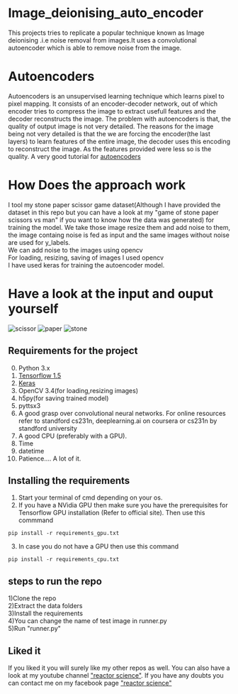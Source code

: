 # Image_deionising_auto_encoder
This projects tries to replicate a popular technique known as Image deionising .i.e noise removal from images.It uses a convolutional autoencoder which is able to remove noise from the image.
# Autoencoders
Autoencoders is an unsupervised learning technique which learns pixel to pixel mapping. It consists of an encoder-decoder network, out of which encoder tries to compress the image to extract usefull features and the decoder reconstructs the image.
The problem with autoencoders is that, the quality of output image is not very detailed. The reasons for the image being not very detailed is that the we are forcing the encoder(the last layers) to learn features of the entire image, the decoder uses this encoding to reconstruct the image. As the features provided were less so is the quality. 
A very good tutorial for <a href="https://www.youtube.com/watch?v=9zKuYvjFFS8&t=728s">autoencoders</a>
# How Does the approach work
I tool my stone paper scissor game dataset(Although I have provided the dataset in this repo but you can have a look at my "game of stone paper scissors vs man" if you want to know how the data was generated) for training the model. We take those image resize them and add noise to them, the image containg noise is fed as input and the same images without noise are used for y_labels.<br>
We can add noise to the images using opencv<br>
For loading, resizing, saving of images I used opencv<br>
I have used keras for training the autoencoder model.
# Have a look at the input and ouput yourself
![scissor](https://user-images.githubusercontent.com/24778913/45904332-5b914e80-be0a-11e8-9b47-c53eda638f92.png)
![paper](https://user-images.githubusercontent.com/24778913/45904370-6fd54b80-be0a-11e8-8596-f517879b74c4.png)
![stone](https://user-images.githubusercontent.com/24778913/45904389-84b1df00-be0a-11e8-8923-91d1934b17ae.png)

## Requirements for the project
0. Python 3.x
1. <a href="https://tensorflow.org">Tensorflow 1.5</a>
2. <a href="https://keras.io">Keras</a>
3. OpenCV 3.4(for loading,resizing images)
4. h5py(for saving trained model)
5. pyttsx3
6. A good grasp over convolutional neural networks. For online resources refer to standford cs231n, deeplearning.ai on coursera or cs231n by standford university
7. A good CPU (preferably with a GPU).
8. Time
9. datetime
10. Patience.... A lot of it.

## Installing the requirements
1. Start your terminal of cmd depending on your os.
  2. If you have a NVidia GPU then make sure you have the prerequisites for Tensorflow GPU installation (Refer to official site). Then use this commmand

    pip install -r requirements_gpu.txt

  3. In case you do not have a GPU then use this command

    pip install -r requirements_cpu.txt
## steps to run the repo 
1)Clone the repo<br>
2)Extract the data folders<br>
3)Install the requirements<br>
4)You can change the name of test image in runner.py<br>
5)Run "runner.py"

## Liked it
If you liked it you will surely like my other repos as well. You can also have a look at my youtube channel <a href="https://www.youtube.com/c/reactorscience">"reactor science"</a>. If you have any doubts you can contact me on my facebook page <a href="https://www.facebook.com/pg/reactorscience/about/">"reactor science"</a>



